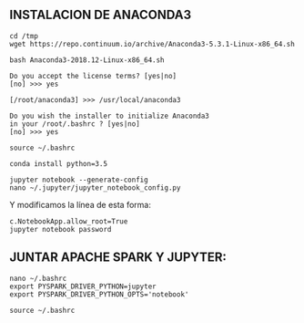 INSTALACION DE ANACONDA3
-
    cd /tmp
    wget https://repo.continuum.io/archive/Anaconda3-5.3.1-Linux-x86_64.sh

    bash Anaconda3-2018.12-Linux-x86_64.sh

    Do you accept the license terms? [yes|no]
    [no] >>> yes

    [/root/anaconda3] >>> /usr/local/anaconda3

    Do you wish the installer to initialize Anaconda3
    in your /root/.bashrc ? [yes|no]
    [no] >>> yes

    source ~/.bashrc

    conda install python=3.5

    jupyter notebook --generate-config
    nano ~/.jupyter/jupyter_notebook_config.py
Y modificamos la línea de esta forma:

    c.NotebookApp.allow_root=True
    jupyter notebook password

JUNTAR APACHE SPARK Y JUPYTER:
-
    nano ~/.bashrc
    export PYSPARK_DRIVER_PYTHON=jupyter
    export PYSPARK_DRIVER_PYTHON_OPTS='notebook'

    source ~/.bashrc
